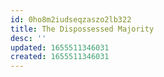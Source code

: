 ```yaml
---
id: 0ho8m2iudseqzaszo2lb322
title: The Dispossessed Majority
desc: ''
updated: 1655511346031
created: 1655511346031
---
```


